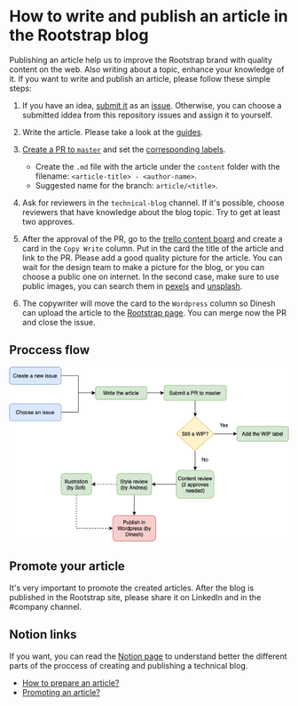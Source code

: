 # How to write and publish an article in the Rootstrap blog

Publishing an article help us to improve the Rootstrap brand with quality content on the web. Also writing about a topic, enhance your knowledge of it. If you want to write and publish an article, please follow these simple steps:

1. If you have an idea, [submit it](https://github.com/rootstrap/blog/blob/master/SUBMIT-AN-IDEA.md) as an [issue](https://github.com/rootstrap/blog/issues). Otherwise, you can choose a submitted iddea from this repository issues and assign it to yourself.
2. Write the article. Please take a look at the [guides](https://github.com/rootstrap/blog/blob/master/GUIDE.md).
3. [Create a PR to `master`](https://github.com/rootstrap/blog/blob/master/CREATE-PR.md) and set the [corresponding labels](https://github.com/rootstrap/blog/blob/master/LABELS.md).

   - Create the `.md` file with the article under the `content` folder with the filename: `<article-title> - <author-name>`.
   - Suggested name for the branch: `article/<title>`.

4. Ask for reviewers in the `technical-blog` channel. If it's possible, choose reviewers that have knowledge about the blog topic. Try to get at least two approves.
5. After the approval of the PR, go to the [trello content board](https://trello.com/b/qdyCLffW/content) and create a card in the `Copy Write` column. Put in the card the title of the article and link to the PR. Please add a good quality picture for the article. You can wait for the design team to make a picture for the blog, or you can choose a public one on internet. In the second case, make sure to use public images, you can search them in [pexels](https://www.pexels.com/) and [unsplash](https://unsplash.com/).
6. The copywriter will move the card to the `Wordpress` column so Dinesh can upload the article to the [Rootstrap page](https://www.rootstrap.com/blog/). You can merge now the PR and close the issue.

## Proccess flow

<img src="tech-blog-process.png" alt="Flow" />

## Promote your article

It's very important to promote the created articles. After the blog is published in the Rootstrap site, please share it on LinkedIn and in the #company channel.

## Notion links

If you want, you can read the [Notion page](https://www.notion.so/rootstrap/Technical-Blog-a57fe28696dd409595e43f1d0a3ed866) to understand better the different parts of the proccess of creating and publishing a technical blog.

- [How to prepare an article?](https://www.notion.so/rootstrap/How-to-prepare-an-article-2e2469176cb542f3b79289937cf07127)
- [Promoting an article?](https://www.notion.so/rootstrap/Promoting-an-article-bd82086d2dc6486bb2a14a5527c9574d)
